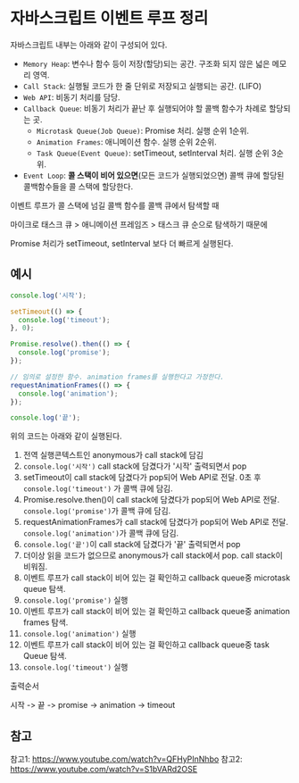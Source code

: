 # 자바스크립트 이벤트 루프 정리

자바스크립트 내부는 아래와 같이 구성되어 있다. 

- `Memory Heap`: 변수나 함수 등이 저장(할당)되는 공간. 구조화 되지 않은 넓은 메모리 영역.
- `Call Stack`: 실행될 코드가 한 줄 단위로 저장되고 실행되는 공간. (LIFO)
- `Web API`: 비동기 처리를 담당.
- `Callback Queue`: 비동기 처리가 끝난 후 실행되어야 할 콜백 함수가 차례로 할당되는 곳.
  - `Microtask Queue(Job Queue)`: Promise 처리. 실행 순위 1순위.
  - `Animation Frames`: 애니메이션 함수. 실행 순위 2순위.
  - `Task Queue(Event Queue)`: setTimeout, setInterval 처리. 실행 순위 3순위.
- `Event Loop`: **콜 스택이 비어 있으면**(모든 코드가 실행되었으면) 콜백 큐에 할당된 콜백함수들을 콜 스택에 할당한다.

이벤트 루프가 콜 스택에 넘길 콜백 함수를 콜백 큐에서 탐색할 때

마이크로 태스크 큐 > 애니메이션 프레임즈 > 태스크 큐 순으로 탐색하기 때문에

Promise 처리가 setTimeout, setInterval 보다 더 빠르게 실행된다.

## 예시

```js
console.log('시작');

setTimeout(() => {
  console.log('timeout');
}, 0);

Promise.resolve().then(() => {
  console.log('promise');
});

// 임의로 설정한 함수. animation frames를 실행한다고 가정한다.
requestAnimationFrames(() => {
  console.log('animation');
});

console.log('끝');
```

위의 코드는 아래와 같이 실행된다.

1. 전역 실행콘텍스트인 anonymous가 call stack에 담김
2. `console.log('시작')` call stack에 담겼다가 '시작' 출력되면서 pop
3. setTimeout이 call stack에 담겼다가 pop되어 Web API로 전달. 0초 후 `console.log('timeout')` 가 콜백 큐에 담김.
4. Promise.resolve.then()이 call stack에 담겼다가 pop되어 Web API로 전달. `console.log('promise')`가 콜백 큐에 담김.
5. requestAnimationFrames가 call stack에 담겼다가 pop되어 Web API로 전달. `console.log('animation')`가 콜백 큐에 담김.
6. `console.log('끝')`이 call stack에 담겼다가 '끝' 출력되면서 pop
7. 더이상 읽을 코드가 없으므로 anonymous가 call stack에서 pop. call stack이 비워짐.
8. 이벤트 루프가 call stack이 비어 있는 걸 확인하고 callback queue중 microtask queue 탐색.
9. `console.log('promise')` 실행
10. 이벤트 루프가 call stack이 비어 있는 걸 확인하고 callback queue중 animation frames 탐색.
11. `console.log('animation')` 실행
12. 이벤트 루프가 call stack이 비어 있는 걸 확인하고 callback queue중 task Queue 탐색.
13. `console.log('timeout')` 실행

출력순서

시작 -> 끝 -> promise -> animation -> timeout
## 참고

참고1: https://www.youtube.com/watch?v=QFHyPInNhbo
참고2: https://www.youtube.com/watch?v=S1bVARd2OSE


